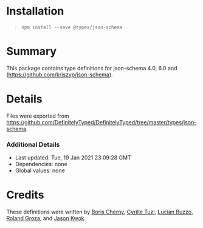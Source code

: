 Installation
============

> `npm install --save @types/json-schema`

Summary
=======

This package contains type definitions for json-schema 4.0, 6.0 and (https://github.com/kriszyp/json-schema).

Details
=======

Files were exported from https://github.com/DefinitelyTyped/DefinitelyTyped/tree/master/types/json-schema.

### Additional Details

-   Last updated: Tue, 19 Jan 2021 23:09:28 GMT
-   Dependencies: none
-   Global values: none

Credits
=======

These definitions were written by [Boris Cherny](https://github.com/bcherny), [Cyrille Tuzi](https://github.com/cyrilletuzi), [Lucian Buzzo](https://github.com/lucianbuzzo), [Roland Groza](https://github.com/rolandjitsu), and [Jason Kwok](https://github.com/JasonHK).
